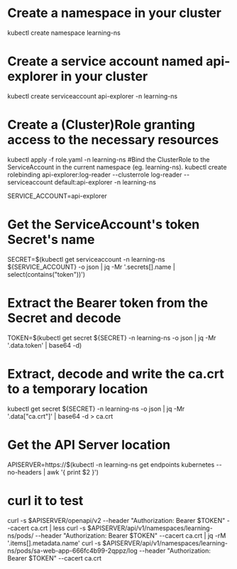 
# Create a namespace in your cluster
kubectl create namespace learning-ns
# Create a service account named api-explorer in your cluster
kubectl create serviceaccount api-explorer -n learning-ns
# Create a (Cluster)Role granting access to the necessary resources
kubectl apply -f role.yaml -n learning-ns
#Bind the ClusterRole to the ServiceAccount in the current namespace (eg. learning-ns).
kubectl create rolebinding api-explorer:log-reader --clusterrole log-reader --serviceaccount default:api-explorer -n learning-ns

SERVICE_ACCOUNT=api-explorer
# Get the ServiceAccount's token Secret's name
SECRET=$(kubectl get serviceaccount -n learning-ns ${SERVICE_ACCOUNT} -o json | jq -Mr '.secrets[].name | select(contains("token"))')
# Extract the Bearer token from the Secret and decode
TOKEN=$(kubectl get secret ${SECRET}  -n learning-ns  -o json | jq -Mr '.data.token' | base64 -d)
# Extract, decode and write the ca.crt to a temporary location
kubectl get secret ${SECRET} -n learning-ns  -o json | jq -Mr '.data["ca.crt"]' | base64 -d > ca.crt
# Get the API Server location
APISERVER=https://$(kubectl -n learning-ns get endpoints kubernetes --no-headers | awk '{ print $2 }')

# curl it to test
curl -s $APISERVER/openapi/v2  --header "Authorization: Bearer $TOKEN" --cacert ca.crt | less
curl -s $APISERVER/api/v1/namespaces/learning-ns/pods/ --header "Authorization: Bearer $TOKEN" --cacert ca.crt | jq -rM '.items[].metadata.name'
curl -s $APISERVER/api/v1/namespaces/learning-ns/pods/sa-web-app-666fc4b99-2qppz/log  --header "Authorization: Bearer $TOKEN" --cacert ca.crt
